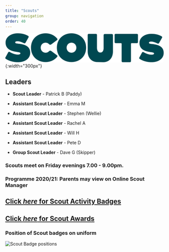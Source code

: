 ```yaml
---
title: "Scouts"
group: navigation
order: 40
---
```


![](/assets/img/scouts/Scouts_RGB_green.png){:width="300px"}

## Leaders

- **Scout Leader** - Patrick B (Paddy)

- **Assistant Scout Leader** - Emma M

- **Assistant Scout Leader** - Stephen (Wellie)

- **Assistant Scout Leader** - Rachel A

- **Assistant Scout Leader** - Will H

- **Assistant Scout Leader** - Pete D

- **Group Scout Leader** - Dave G (Skipper)

### Scouts meet on Friday evenings 7.00 - 9.00pm.

### Programme 2020/21: Parents may view on Online Scout Manager

## [Click *here* for Scout Activity Badges](https://www.scouts.org.uk/scouts/activity-badges/)

## [Click *here* for Scout Awards](https://www.scouts.org.uk/scouts/awards/)

### Position of Scout badges on uniform

![Scout Badge positions](https://members.scouts.org.uk/documents/Scout-Uniform_Scout-Uniform.jpg)
